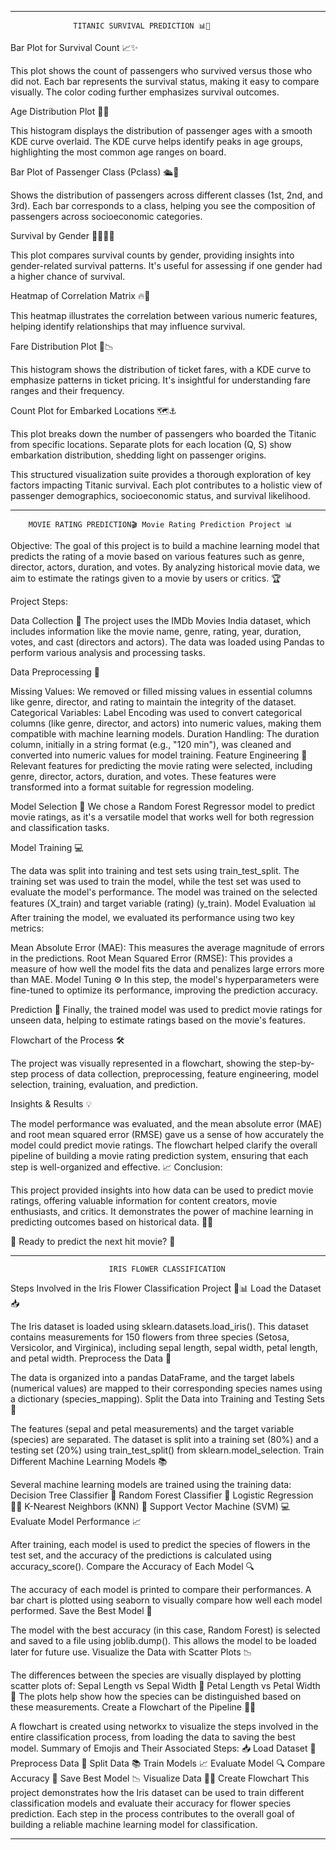 ---------------------------------------------------------------------------------
                  TITANIC SURVIVAL PREDICTION 📊🚢
Bar Plot for Survival Count 📈✨

This plot shows the count of passengers who survived versus those who did not. Each bar represents the survival status, making it easy to compare visually. The color coding further emphasizes survival outcomes.

Age Distribution Plot 🎂👤

This histogram displays the distribution of passenger ages with a smooth KDE curve overlaid. The KDE curve helps identify peaks in age groups, highlighting the most common age ranges on board.

Bar Plot of Passenger Class (Pclass) 🛳️👑

Shows the distribution of passengers across different classes (1st, 2nd, and 3rd). Each bar corresponds to a class, helping you see the composition of passengers across socioeconomic categories.

Survival by Gender 🧑👩‍🦱💀

This plot compares survival counts by gender, providing insights into gender-related survival patterns. It's useful for assessing if one gender had a higher chance of survival.

Heatmap of Correlation Matrix 🔥🔗

This heatmap illustrates the correlation between various numeric features, helping identify relationships that may influence survival.

Fare Distribution Plot 💸📉

This histogram shows the distribution of ticket fares, with a KDE curve to emphasize patterns in ticket pricing. It's insightful for understanding fare ranges and their frequency.

Count Plot for Embarked Locations 🗺️⚓

This plot breaks down the number of passengers who boarded the Titanic from specific locations. Separate plots for each location (Q, S) show embarkation distribution, shedding light on passenger origins.

This structured visualization suite provides a thorough exploration of key factors impacting Titanic survival. Each plot contributes to a holistic view of passenger demographics, socioeconomic status, and survival likelihood.

---------------------------------------------------------------------------------

        MOVIE RATING PREDICTION🎬 Movie Rating Prediction Project 📊

Objective:
The goal of this project is to build a machine learning model that predicts the rating of a movie based on various features such as genre, director, actors, duration, and votes. By analyzing historical movie data, we aim to estimate the ratings given to a movie by users or critics. 🏆

Project Steps:

Data Collection 📂
The project uses the IMDb Movies India dataset, which includes information like the movie name, genre, rating, year, duration, votes, and cast (directors and actors). The data was loaded using Pandas to perform various analysis and processing tasks.

Data Preprocessing 🧹

Missing Values: We removed or filled missing values in essential columns like genre, director, and rating to maintain the integrity of the dataset.
Categorical Variables: Label Encoding was used to convert categorical columns (like genre, director, and actors) into numeric values, making them compatible with machine learning models.
Duration Handling: The duration column, initially in a string format (e.g., "120 min"), was cleaned and converted into numeric values for model training.
Feature Engineering 🔧
Relevant features for predicting the movie rating were selected, including genre, director, actors, duration, and votes. These features were transformed into a format suitable for regression modeling.

Model Selection 🧠
We chose a Random Forest Regressor model to predict movie ratings, as it's a versatile model that works well for both regression and classification tasks.

Model Training 💻

The data was split into training and test sets using train_test_split. The training set was used to train the model, while the test set was used to evaluate the model's performance.
The model was trained on the selected features (X_train) and target variable (rating) (y_train).
Model Evaluation 📊
After training the model, we evaluated its performance using two key metrics:

Mean Absolute Error (MAE): This measures the average magnitude of errors in the predictions.
Root Mean Squared Error (RMSE): This provides a measure of how well the model fits the data and penalizes large errors more than MAE.
Model Tuning ⚙️
In this step, the model's hyperparameters were fine-tuned to optimize its performance, improving the prediction accuracy.

Prediction 🔮
Finally, the trained model was used to predict movie ratings for unseen data, helping to estimate ratings based on the movie's features.

Flowchart of the Process 🛠️

The project was visually represented in a flowchart, showing the step-by-step process of data collection, preprocessing, feature engineering, model selection, training, evaluation, and prediction.

Insights & Results 💡

The model performance was evaluated, and the mean absolute error (MAE) and root mean squared error (RMSE) gave us a sense of how accurately the model could predict movie ratings.
The flowchart helped clarify the overall pipeline of building a movie rating prediction system, ensuring that each step is well-organized and effective.
📈 Conclusion:

This project provided insights into how data can be used to predict movie ratings, offering valuable information for content creators, movie enthusiasts, and critics. It demonstrates the power of machine learning in predicting outcomes based on historical data. 🤖💥

🚀 Ready to predict the next hit movie? 🎥

---------------------------------------------------------------------------------

                          IRIS FLOWER CLASSIFICATION

Steps Involved in the Iris Flower Classification Project 🌸📊
Load the Dataset 📥

The Iris dataset is loaded using sklearn.datasets.load_iris(). This dataset contains measurements for 150 flowers from three species (Setosa, Versicolor, and Virginica), including sepal length, sepal width, petal length, and petal width.
Preprocess the Data 🔧

The data is organized into a pandas DataFrame, and the target labels (numerical values) are mapped to their corresponding species names using a dictionary (species_mapping).
Split the Data into Training and Testing Sets 🔄

The features (sepal and petal measurements) and the target variable (species) are separated.
The dataset is split into a training set (80%) and a testing set (20%) using train_test_split() from sklearn.model_selection.
Train Different Machine Learning Models 📚

Several machine learning models are trained using the training data:
Decision Tree Classifier 🌳
Random Forest Classifier 🌲
Logistic Regression 🧑‍🏫
K-Nearest Neighbors (KNN) 👥
Support Vector Machine (SVM) 💻
Evaluate Model Performance 📈

After training, each model is used to predict the species of flowers in the test set, and the accuracy of the predictions is calculated using accuracy_score().
Compare the Accuracy of Each Model 🔍

The accuracy of each model is printed to compare their performances. A bar chart is plotted using seaborn to visually compare how well each model performed.
Save the Best Model 💾

The model with the best accuracy (in this case, Random Forest) is selected and saved to a file using joblib.dump(). This allows the model to be loaded later for future use.
Visualize the Data with Scatter Plots 📉

The differences between the species are visually displayed by plotting scatter plots of:
Sepal Length vs Sepal Width 🌱
Petal Length vs Petal Width 🌸
The plots help show how the species can be distinguished based on these measurements.
Create a Flowchart of the Pipeline 🧑‍💻

A flowchart is created using networkx to visualize the steps involved in the entire classification process, from loading the data to saving the best model.
Summary of Emojis and Their Associated Steps:
📥 Load Dataset
🔧 Preprocess Data
🔄 Split Data
📚 Train Models
📈 Evaluate Model
🔍 Compare Accuracy
💾 Save Best Model
📉 Visualize Data
🧑‍💻 Create Flowchart
This project demonstrates how the Iris dataset can be used to train different classification models and evaluate their accuracy for flower species prediction. Each step in the process contributes to the overall goal of building a reliable machine learning model for classification.

------------------------------------------------------------------------------------------------------------------------------
